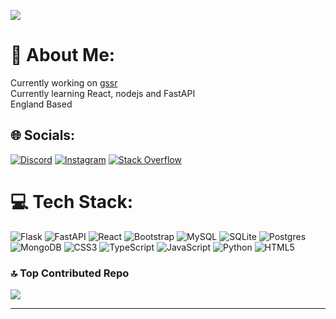 [![](https://visitcount.itsvg.in/api?id=RGCSERG&icon=5&color=2)](https://visitcount.itsvg.in)

# 💫 About Me:
Currently working on [gssr](https://github.com/RGCSERG/gssr)<br>Currently learning React, nodejs and FastAPI<br>England Based


## 🌐 Socials:
[![Discord](https://img.shields.io/badge/Discord-%237289DA.svg?logo=discord&logoColor=white)](https://discord.gg/https://discord.gg/Ym33UvuKQW) [![Instagram](https://img.shields.io/badge/Instagram-%23E4405F.svg?logo=Instagram&logoColor=white)](https://instagram.com/rsergenta) [![Stack Overflow](https://img.shields.io/badge/-Stackoverflow-FE7A16?logo=stack-overflow&logoColor=white)](https://stackoverflow.com/users/19180006) 

# 💻 Tech Stack:
![Flask](https://img.shields.io/badge/flask-%23000.svg?style=for-the-badge&logo=flask&logoColor=white) ![FastAPI](https://img.shields.io/badge/FastAPI-005571?style=for-the-badge&logo=fastapi) ![React](https://img.shields.io/badge/react-%2320232a.svg?style=for-the-badge&logo=react&logoColor=%2361DAFB) ![Bootstrap](https://img.shields.io/badge/bootstrap-%23563D7C.svg?style=for-the-badge&logo=bootstrap&logoColor=white) ![MySQL](https://img.shields.io/badge/mysql-%2300f.svg?style=for-the-badge&logo=mysql&logoColor=white) ![SQLite](https://img.shields.io/badge/sqlite-%2307405e.svg?style=for-the-badge&logo=sqlite&logoColor=white) ![Postgres](https://img.shields.io/badge/postgres-%23316192.svg?style=for-the-badge&logo=postgresql&logoColor=white) ![MongoDB](https://img.shields.io/badge/MongoDB-%234ea94b.svg?style=for-the-badge&logo=mongodb&logoColor=white) ![CSS3](https://img.shields.io/badge/css3-%231572B6.svg?style=for-the-badge&logo=css3&logoColor=white) ![TypeScript](https://img.shields.io/badge/typescript-%23007ACC.svg?style=for-the-badge&logo=typescript&logoColor=white) ![JavaScript](https://img.shields.io/badge/javascript-%23323330.svg?style=for-the-badge&logo=javascript&logoColor=%23F7DF1E) ![Python](https://img.shields.io/badge/python-3670A0?style=for-the-badge&logo=python&logoColor=ffdd54) ![HTML5](https://img.shields.io/badge/html5-%23E34F26.svg?style=for-the-badge&logo=html5&logoColor=white)

### 🔝 Top Contributed Repo
![](https://github-contributor-stats.vercel.app/api?username=RGCSERG&limit=5&theme=dark&combine_all_yearly_contributions=true)

---


<!-- Proudly created with GPRM ( https://gprm.itsvg.in ) -->
